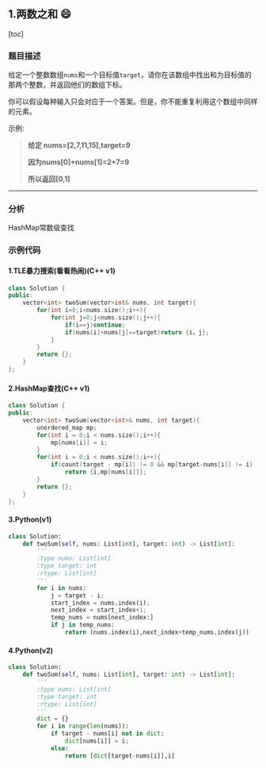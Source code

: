 ##  1.两数之和 :smile:

[toc]
### 题目描述

给定一个整数数组`nums`和一个目标值`target`，请你在该数组中找出和为目标值的那两个整数，并返回他们的数组下标。

你可以假设每种输入只会对应于一个答案。但是，你不能重复利用这个数组中同样的元素。

示例:

> **给定 nums=[2,7,11,15],target=9**
>
> **因为nums[0]+nums[1]=2+7=9**
>
> **所以返回[0,1]**

---

### 分析

HashMap常数级查找

### 示例代码

#### 1.TLE暴力搜索(看看热闹)(C++ v1)

```c++
class Solution {
public:
	vector<int> twoSum(vector>int& nums, int target){
        for(int i=0;i<nums.size();i++){
            for(int j=0;j<nums.size();j++){
                if(i==j)continue;
                if(nums[i]+nums[j]==target)return {i，j};
            }
        }
        return {};
    }    
};
```

#### 2.HashMap查找(C++ v1)

```c++
class Solution {
public:
	vector<int> twoSum(vector<int>& nums, int target){
        unordered_map mp;
        for(int i = 0;i < nums.size();i++){
            mp[nums[i]] = i;
        }
        for(int i = 0;i < nums.size();i++){
            if(count(target - mp[i]) != 0 && mp[target-nums[i]] != i)
                return {i,mp[nums[i]]};
        }
        return {};
    }    	
};
```

#### 3.Python(v1)

```python
class Solution:
    def twoSum(self, nums: List[int], target: int) -> List[int]:
        '''
        :type nums: List[int]
        :type target: int
        :rtype: List[int]
        '''
        for i in nums:
            j = target - i;
            start_index = nums.index(i);
            next_index = start_index+1;
            temp_nums = nums[next_index:]
            if j in temp_nums:
                return (nums.index(i),next_index+temp_nums.index(j))

```

#### 4.Python(v2)

```python
class Solution:
    def twoSum(self, nums: List[int], target: int) -> List[int]:
        '''
        :type nums: List[int]
        :type target: int
        :rtype: List[int]
        '''
        dict = {} 
        for i in range(len(nums)):
            if target - nums[i] not in dict:
                dict[nums[i]] = i;
            else:
                return [dict[target-nums[i]],i]
```

[^footnote]:快乐菜醒每一天!








